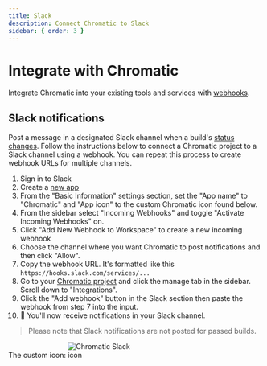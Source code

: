 ```yaml
---
title: Slack
description: Connect Chromatic to Slack
sidebar: { order: 3 }
---
```


# Integrate with Chromatic

Integrate Chromatic into your existing tools and services with [webhooks](https://en.wikipedia.org/wiki/Webhook).

## Slack notifications

Post a message in a designated Slack channel when a build's [status changes](/docs/custom-webhooks/#build-result-and-status-codes). Follow the instructions below to connect a Chromatic project to a Slack channel using a webhook. You can repeat this process to create webhook URLs for multiple channels.

1. Sign in to Slack
2. Create a [new app](https://api.slack.com/apps/new)
3. From the "Basic Information" settings section, set the "App name" to "Chromatic" and "App icon" to the custom Chromatic icon found below.
4. From the sidebar select "Incoming Webhooks" and toggle "Activate Incoming Webhooks" on.
5. Click "Add New Webhook to Workspace" to create a new incoming webhook
6. Choose the channel where you want Chromatic to post notifications and then click "Allow".
7. Copy the webhook URL. It's formatted like this `https://hooks.slack.com/services/...`
8. Go to your [Chromatic project](https://www.chromatic.com/start) and click the manage tab in the sidebar. Scroll down to "Integrations".
9. Click the "Add webhook" button in the Slack section then paste the webhook from step 7 into the input.
10. 🎉 You'll now receive notifications in your Slack channel.

> Please note that Slack notifications are not posted for passed builds.

The custom icon:
<img alt="Chromatic Slack icon" src="/docs/chromatic-slack-icon.png" style="max-width: 128px;" />

